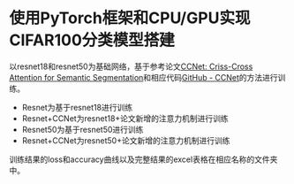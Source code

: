 # 使用PyTorch框架和CPU/GPU实现CIFAR100分类模型搭建

以resnet18和resnet50为基础网络，基于参考论文[CCNet: Criss-Cross Attention for Semantic Segmentation](https://arxiv.org/abs/1811.11721)和相应代码[GitHub - CCNet](https://github.com/speedinghzl/CCNet)的方法进行训练。



- Resnet为基于resnet18进行训练
- Resnet+CCNet为resnet18+论文新增的注意力机制进行训练
- Resnet50为基于resnet50进行训练
- Resnet+CCNet为resnet50+论文新增的注意力机制进行训练

训练结果的loss和accuracy曲线以及完整结果的excel表格在相应名称的文件夹中。
